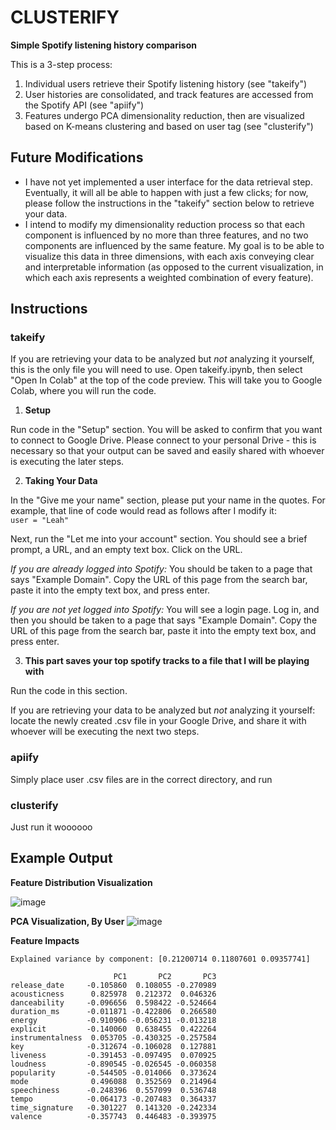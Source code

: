 # **CLUSTERIFY**
**Simple Spotify listening history comparison**

This is a 3-step process:
1. Individual users retrieve their Spotify listening history (see "takeify")
2. User histories are consolidated, and track features are accessed from the
Spotify API (see "apiify")
3. Features undergo PCA dimensionality reduction, then are visualized based on
K-means clustering and based on user tag (see "clusterify")

## **Future Modifications**
- I have not yet implemented a user interface for the data retrieval step. Eventually, it will all be able to happen with just a few clicks; for now, please follow the instructions in the "takeify" section below to retrieve your data.
- I intend to modify my dimensionality reduction process so that each component is influenced by no more than three features, and no two components are influenced by the same feature. My goal is to be able to visualize this data in three dimensions, with each axis conveying clear and interpretable information (as opposed to the current visualization, in which each axis represents a weighted combination of every feature).

## **Instructions**
### **takeify**
If you are retrieving your data to be analyzed but *not* analyzing it yourself, this is the only file you will need to use. Open takeify.ipynb, then select "Open In Colab" at the top of the code preview. This will take you to Google Colab, where you will run the code. 

1. **Setup**

Run code in the "Setup" section. You will be asked to confirm that you want to connect to Google Drive. Please connect to your personal Drive - this is necessary so that your output can be saved and easily shared with whoever is executing the later steps.

2. **Taking Your Data**

In the "Give me your name" section, please put your name in the quotes. For example, that line of code would read as follows after I modify it:\
```user = "Leah"``` 

Next, run the "Let me into your account" section. You should see a brief prompt, a URL, and an empty text box. Click on the URL.

*If you are already logged into Spotify:* You should be taken to a page that says "Example Domain". Copy the URL of this page from the search bar, paste it into the empty text box, and press enter.

*If you are not yet logged into Spotify:* You will see a login page. Log in, and then you should be taken to a page that says "Example Domain". Copy the URL of this page from the search bar, paste it into the empty text box, and press enter.

3. **This part saves your top spotify tracks to a file that I will be playing with**

Run the code in this section. 

If you are retrieving your data to be analyzed but *not* analyzing it yourself: locate the newly created .csv file in your Google Drive, and share it with whoever will be executing the next two steps.



### **apiify**
Simply place user .csv files are in the correct directory, and run

### **clusterify**
Just run it woooooo

## **Example Output**


**Feature Distribution Visualization**

![image](https://github.com/LNickelsburg/clusterify/assets/35284172/2c60e4cf-072b-4f63-88b5-d4d9de76f52b)

**PCA Visualization, By User**
![image](https://github.com/LNickelsburg/clusterify/assets/35284172/b23c5357-1bd6-4c46-8237-32a7d6b2200e)

**Feature Impacts**
```
Explained variance by component: [0.21200714 0.11807601 0.09357741]

                       PC1       PC2       PC3
release_date     -0.105860  0.108055 -0.270989
acousticness      0.825978  0.212372  0.046326
danceability     -0.096656  0.598422 -0.524664
duration_ms      -0.011871 -0.422806  0.266580
energy           -0.910906 -0.056231 -0.013218
explicit         -0.140060  0.638455  0.422264
instrumentalness  0.053705 -0.430325 -0.257584
key              -0.312674 -0.106028  0.127881
liveness         -0.391453 -0.097495  0.070925
loudness         -0.890545 -0.026545 -0.060358
popularity       -0.544505 -0.014066  0.373624
mode              0.496088  0.352569  0.214964
speechiness      -0.248396  0.557099  0.536748
tempo            -0.064173 -0.207483  0.364337
time_signature   -0.301227  0.141320 -0.242334
valence          -0.357743  0.446483 -0.393975
```

